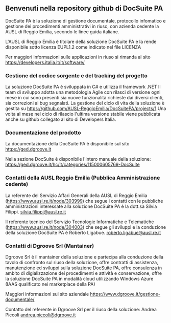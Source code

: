 ## Benvenuti nella repository github di DocSuite PA 

DocSuite PA è la soluzione di gestione documentale, protocollo infomatico e gestione dei procedimenti amministrativi in riuso, con azienda cedente la AUSL di Reggio Emilia, secondo le linee guida italiane.

L'AUSL di Reggio Emilia è titolare della soluzione DocSuite PA e la rende disponibile sotto licenza EUPL1.2 come indicato nel file LICENZA

Per maggiori informazioni sulle applicazioni in riuso si rimanda al sito https://developers.italia.it/it/software/ 

### Gestione del codice sorgente e del tracking del progetto

La soluzione DocSuite PA è sviluppata in C# e utilizza il framework .NET 
Il team di sviluppo adotta una metodologia Agile con rilasci di versione ogni mese in cui sono presenti sia nuove funzionalità richieste dai diversi clienti, sia correzioni ai bug segnalati. 
La gestione del ciclo di vita della soluzione è gestita su https://github.com/AUSL-ReggioEmilia/DocSuitePA/projects/1 
Una volta al mese nel ciclo di rilascio l'ultima versione stabile viene pubblicata anche su github collegato al sito di Developers Italia.

### Documentazione del prodotto

La documentazione della DocSuite PA è disponibile sul sito
https://ged.dgroove.it 

Nella sezione DocSuite è disponibile l'intero manuale della soluzione: https://ged.dgroove.it/hc/it/categories/115000605769-DocSuite

### Contatti della AUSL Reggio Emilia (Pubblica Amministrazione cedente) 

La referente del Servizio Affari Generali della AUSL di Reggio Emilia (https://www.ausl.re.it/node/303999) che segue i contatti con le pubbliche amministrazioni interessate alla soluzione DocSuite PA è la dott.sa Silvia Filippi.
silvia.filippi@ausl.re.it

Il referente tecnico del Servizio Tecnologie Informatiche e Telematiche (https://www.ausl.re.it/node/304003) che segue gli sviluppi e la conduzione della soluzione DocSuite PA è Roberto Ligabue.
roberto.ligabue@ausl.re.it

### Contatti di Dgroove Srl (Mantainer) 

Dgroove Srl è il mantainer della soluzione e partecipa alla conduzione della tavolo di confronto sul riuso della soluzione,
offre contratti di assistenza, manutenzione ed sviluppi sulla soluzione DocSuite PA, 
offre consulenza in ambito di digializzazione dei procedimenti e attività e conservazione,
offre la soluzione DocSuite PA in modalità cloud utilizzando Windows Azure (IAAS qualificato nei marketplace della PA) 

Maggiori informazioni sul sito aziendale https://www.dgroove.it/gestione-documentale/

Contatto del referente in Dgroove Srl per il riuso della soluzione: 
Andrea Piccoli
andrea.piccoli@dgroove.it 
